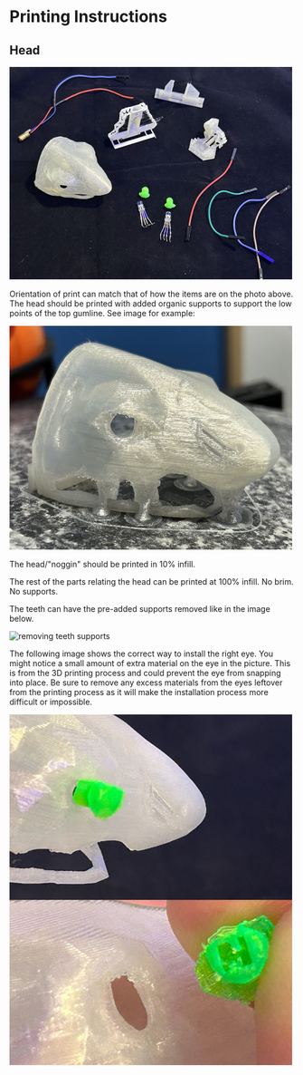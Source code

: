# Printing Instructions

## Head

<img src="/lessons/images/assembly/head_parts.jpg" alt="Parts for Head" width=500>

Orientation of print can match that of how the items are on the photo above.  The head should be printed with added organic supports to support the low points of the top gumline.  See image for example:

<img src="/lessons/images/assembly/head_organic_supports.jpg" alt="organic supports for the head" width=500>

The head/"noggin" should be printed in 10% infill.

The rest of the parts relating the head can be printed at 100% infill.  No brim.  No supports.

The teeth can have the pre-added supports removed like in the image below.

<img src="/lessons/images/assembly/removing_teeth_supports.jpg" alt="removing teeth supports" width=500>

The following image shows the correct way to install the right eye. You might notice a small amount of extra material on the eye in the picture. This is from the 3D printing process and could prevent the eye from snapping into place. Be sure to remove any excess materials from the eyes leftover from the printing process as it will make the installation process more difficult or impossible.

<img src="/lessons/images/assembly/not_left_eye_install.jpg" alt="right eye details" width=500>



